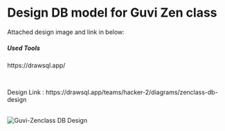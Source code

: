# Design DB model for Guvi Zen class
<p>Attached design image and link in below:</p>
<h5>Used Tools</h5>
<p>https://drawsql.app/</p>
<br>
<p>Design Link : https://drawsql.app/teams/hacker-2/diagrams/zenclass-db-design</p>


<br>![Guvi-Zenclass DB Design](https://github.com/dinadina1/Guvi-Zenclass-DB-Design/assets/123656660/6aa5304a-b1db-4ad0-bebe-d2bcea7d21e7)


